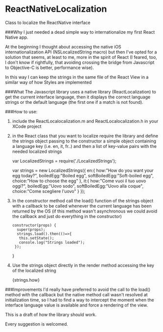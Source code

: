 # ReactNativeLocalization

Class to localize the ReactNative interface

###Why
I just needed a dead simple way to internationalize my first React Native app.

At the beginning I thought about accessing the native iOS internationalization API (NSLocalizedString macro) but then I've opted for a solution that seems, at least to me, more in the spirit of React (I feared, too, I don't know if rightfully, that avoiding crossing the bridge from Javascript to Objective-C is better, performance wise).

In this way I can keep the strings in the same file of the React View in a similar way of how Styles are implemented

###What
  The Javascript library uses a native library (ReactLocalization) to get the current interface language,
  then it displays the correct language strings or the default language (the first one if a match is not found).
 
###How to use:
  
  1) include the ReactLocalocalization.m and ReactLocalocalization.h in your
     XCode project
  
  2) in the React class that you want to localize require the library and define
     the strings object passing to the constructor a simple object containing
     a language key (i.e. en, it, fr..) and then a list of key-value pairs with
     the needed localized strings
 
     var LocalizedStrings = require('./LocalizedStrings');
 
     var strings = new  LocalizedStrings({
        en:{
          how:"How do you want your egg today?",
          boiledEgg:"Boiled egg",
          softBoiledEgg:"Soft-boiled egg",
          choice:"How to choose the egg"
        },
        it:{
          how:"Come vuoi il tuo uovo oggi?",
          boiledEgg:"Uovo sodo",
          softBoiledEgg:"Uovo alla coque",
          choice:"Come scegliere l'uovo"
        }
     });
  
  3) In the constructor method call the load() function of the strings object
     with a callback to be called whenever the current language has been
     returned by the OS (if this method wasn't asynchronous we could avoid the
     callback and just do everything in the constructor)
 
         constructor(props) {
           super(props);
           strings.load().then(()=>{
            this.setState();
            console.log("Strings loaded");
          });
        }
 
  4) Use the strings object directly in the render method accessing the key
     of the localized string
 
        <Text style={styles.title}>
              {strings.how}
        </Text>

###Improvements
I'd really have preferred to avoid the call to the load() method with the callback but the native method call wasn't resolved at initialization time, so I had to find a way to intercept the moment when the interface language value is available and force a rendering of the view.


This is a draft of how the library should work.

Every suggestion is welcomed.

